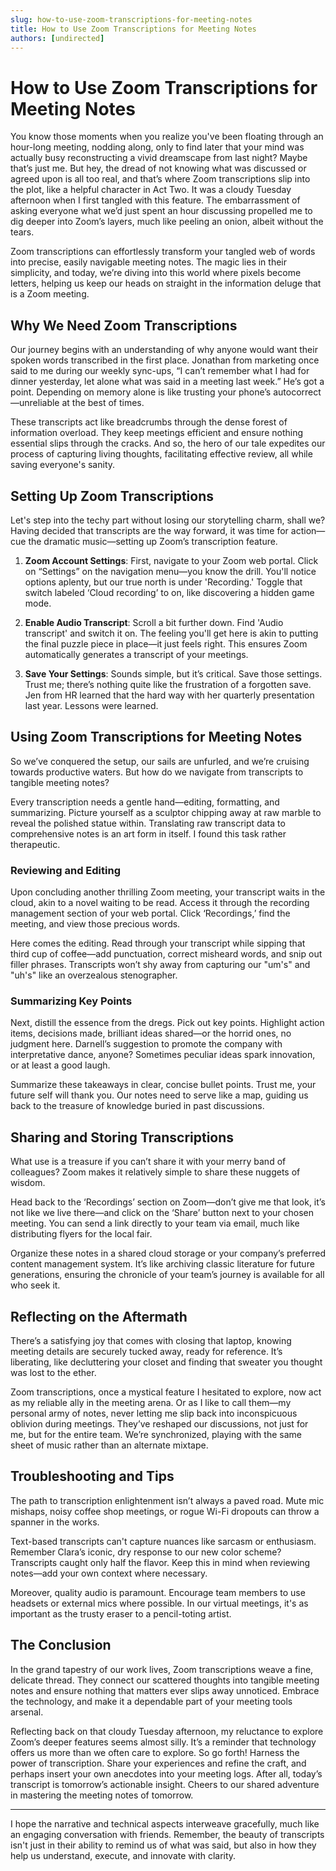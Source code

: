 ```yaml
---
slug: how-to-use-zoom-transcriptions-for-meeting-notes
title: How to Use Zoom Transcriptions for Meeting Notes
authors: [undirected]
---
```



# How to Use Zoom Transcriptions for Meeting Notes

You know those moments when you realize you've been floating through an hour-long meeting, nodding along, only to find later that your mind was actually busy reconstructing a vivid dreamscape from last night? Maybe that’s just me. But hey, the dread of not knowing what was discussed or agreed upon is all too real, and that’s where Zoom transcriptions slip into the plot, like a helpful character in Act Two. It was a cloudy Tuesday afternoon when I first tangled with this feature. The embarrassment of asking everyone what we’d just spent an hour discussing propelled me to dig deeper into Zoom’s layers, much like peeling an onion, albeit without the tears.

Zoom transcriptions can effortlessly transform your tangled web of words into precise, easily navigable meeting notes. The magic lies in their simplicity, and today, we’re diving into this world where pixels become letters, helping us keep our heads on straight in the information deluge that is a Zoom meeting.

## Why We Need Zoom Transcriptions

Our journey begins with an understanding of why anyone would want their spoken words transcribed in the first place. Jonathan from marketing once said to me during our weekly sync-ups, “I can’t remember what I had for dinner yesterday, let alone what was said in a meeting last week.” He’s got a point. Depending on memory alone is like trusting your phone’s autocorrect—unreliable at the best of times.

These transcripts act like breadcrumbs through the dense forest of information overload. They keep meetings efficient and ensure nothing essential slips through the cracks. And so, the hero of our tale expedites our process of capturing living thoughts, facilitating effective review, all while saving everyone's sanity.

## Setting Up Zoom Transcriptions

Let's step into the techy part without losing our storytelling charm, shall we? Having decided that transcripts are the way forward, it was time for action—cue the dramatic music—setting up Zoom’s transcription feature.

1. **Zoom Account Settings**: First, navigate to your Zoom web portal. Click on “Settings” on the navigation menu—you know the drill. You'll notice options aplenty, but our true north is under 'Recording.' Toggle that switch labeled ‘Cloud recording’ to on, like discovering a hidden game mode.

2. **Enable Audio Transcript**: Scroll a bit further down. Find 'Audio transcript' and switch it on. The feeling you'll get here is akin to putting the final puzzle piece in place—it just feels right. This ensures Zoom automatically generates a transcript of your meetings.

3. **Save Your Settings**: Sounds simple, but it’s critical. Save those settings. Trust me; there’s nothing quite like the frustration of a forgotten save. Jen from HR learned that the hard way with her quarterly presentation last year. Lessons were learned.

## Using Zoom Transcriptions for Meeting Notes

So we’ve conquered the setup, our sails are unfurled, and we’re cruising towards productive waters. But how do we navigate from transcripts to tangible meeting notes?

Every transcription needs a gentle hand—editing, formatting, and summarizing. Picture yourself as a sculptor chipping away at raw marble to reveal the polished statue within. Translating raw transcript data to comprehensive notes is an art form in itself. I found this task rather therapeutic.

### Reviewing and Editing

Upon concluding another thrilling Zoom meeting, your transcript waits in the cloud, akin to a novel waiting to be read. Access it through the recording management section of your web portal. Click ‘Recordings,’ find the meeting, and view those precious words.

Here comes the editing. Read through your transcript while sipping that third cup of coffee—add punctuation, correct misheard words, and snip out filler phrases. Transcripts won’t shy away from capturing our "um's" and "uh's" like an overzealous stenographer.

### Summarizing Key Points

Next, distill the essence from the dregs. Pick out key points. Highlight action items, decisions made, brilliant ideas shared—or the horrid ones, no judgment here. Darnell’s suggestion to promote the company with interpretative dance, anyone? Sometimes peculiar ideas spark innovation, or at least a good laugh.

Summarize these takeaways in clear, concise bullet points. Trust me, your future self will thank you. Our notes need to serve like a map, guiding us back to the treasure of knowledge buried in past discussions.

## Sharing and Storing Transcriptions

What use is a treasure if you can’t share it with your merry band of colleagues? Zoom makes it relatively simple to share these nuggets of wisdom.

Head back to the ‘Recordings’ section on Zoom—don’t give me that look, it’s not like we live there—and click on the ‘Share’ button next to your chosen meeting. You can send a link directly to your team via email, much like distributing flyers for the local fair.

Organize these notes in a shared cloud storage or your company’s preferred content management system. It’s like archiving classic literature for future generations, ensuring the chronicle of your team’s journey is available for all who seek it. 

## Reflecting on the Aftermath

There’s a satisfying joy that comes with closing that laptop, knowing meeting details are securely tucked away, ready for reference. It’s liberating, like decluttering your closet and finding that sweater you thought was lost to the ether. 

Zoom transcriptions, once a mystical feature I hesitated to explore, now act as my reliable ally in the meeting arena. Or as I like to call them—my personal army of notes, never letting me slip back into inconspicuous oblivion during meetings. They’ve reshaped our discussions, not just for me, but for the entire team. We’re synchronized, playing with the same sheet of music rather than an alternate mixtape.

## Troubleshooting and Tips

The path to transcription enlightenment isn’t always a paved road. Mute mic mishaps, noisy coffee shop meetings, or rogue Wi-Fi dropouts can throw a spanner in the works. 

Text-based transcripts can't capture nuances like sarcasm or enthusiasm. Remember Clara’s iconic, dry response to our new color scheme? Transcripts caught only half the flavor. Keep this in mind when reviewing notes—add your own context where necessary.

Moreover, quality audio is paramount. Encourage team members to use headsets or external mics where possible. In our virtual meetings, it's as important as the trusty eraser to a pencil-toting artist.

## The Conclusion

In the grand tapestry of our work lives, Zoom transcriptions weave a fine, delicate thread. They connect our scattered thoughts into tangible meeting notes and ensure nothing that matters ever slips away unnoticed. Embrace the technology, and make it a dependable part of your meeting tools arsenal.

Reflecting back on that cloudy Tuesday afternoon, my reluctance to explore Zoom’s deeper features seems almost silly. It’s a reminder that technology offers us more than we often care to explore. So go forth! Harness the power of transcription. Share your experiences and refine the craft, and perhaps insert your own anecdotes into your meeting logs. After all, today’s transcript is tomorrow’s actionable insight. Cheers to our shared adventure in mastering the meeting notes of tomorrow.  

---

I hope the narrative and technical aspects interweave gracefully, much like an engaging conversation with friends. Remember, the beauty of transcripts isn't just in their ability to remind us of what was said, but also in how they help us understand, execute, and innovate with clarity.